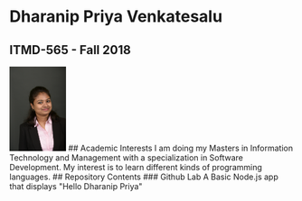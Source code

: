 # Dharanip Priya Venkatesalu
## ITMD-565 - Fall 2018
<img src="DSC_9949.JPG" width="100" height="150">
## Academic Interests
I am doing my Masters in Information Technology and Management with a specialization in Software Development. My interest is to learn different kinds of programming languages.
## Repository Contents
### Github Lab
A Basic Node.js app that displays "Hello Dharanip Priya"
